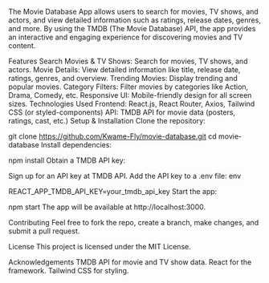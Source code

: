 The Movie Database App allows users to search for movies, TV shows, and actors, and view detailed information such as ratings, release dates, genres, and more. By using the TMDB (The Movie Database) API, the app provides an interactive and engaging experience for discovering movies and TV content.

Features
Search Movies & TV Shows: Search for movies, TV shows, and actors.
Movie Details: View detailed information like title, release date, ratings, genres, and overview.
Trending Movies: Display trending and popular movies.
Category Filters: Filter movies by categories like Action, Drama, Comedy, etc.
Responsive UI: Mobile-friendly design for all screen sizes.
Technologies Used
Frontend: React.js, React Router, Axios, Tailwind CSS (or styled-components)
API: TMDB API for movie data (posters, ratings, cast, etc.)
Setup & Installation
Clone the repository:

git clone https://github.com/Kwame-Fly/movie-database.git
cd movie-database
Install dependencies:

npm install
Obtain a TMDB API key:

Sign up for an API key at TMDB API.
Add the API key to a .env file:
env

REACT_APP_TMDB_API_KEY=your_tmdb_api_key
Start the app:


npm start
The app will be available at http://localhost:3000.

Contributing
Feel free to fork the repo, create a branch, make changes, and submit a pull request.

License
This project is licensed under the MIT License.

Acknowledgements
TMDB API for movie and TV show data.
React for the framework.
Tailwind CSS for styling.
